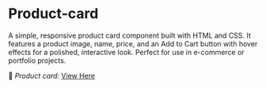 # Product-card
A simple, responsive product card component built with HTML and CSS. It features a product image, name, price, and an Add to Cart button with hover effects for a polished, interactive look. Perfect for use in e-commerce or portfolio projects.

🔗 *Product card:* [View Here]() 
